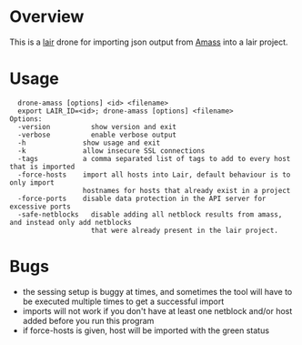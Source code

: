 # Overview
This is a [lair](https://github.com/lair-framework) drone for importing json output from [Amass](https://github.com/OWASP/Amass) into a lair project.

# Usage
```
  drone-amass [options] <id> <filename>
  export LAIR_ID=<id>; drone-amass [options] <filename>
Options:
  -version			show version and exit
  -verbose			enable verbose output
  -h              show usage and exit
  -k              allow insecure SSL connections
  -tags           a comma separated list of tags to add to every host that is imported
  -force-hosts    import all hosts into Lair, default behaviour is to only import
                  hostnames for hosts that already exist in a project
  -force-ports    disable data protection in the API server for excessive ports
  -safe-netblocks	disable adding all netblock results from amass, and instead only add netblocks
					that were already present in the lair project.
```

# Bugs
- the sessing setup is buggy at times, and sometimes the tool will have to be executed multiple times to get a successful import
- imports will not work if you don't have at least one netblock and/or host added before you run this program
- if force-hosts is given, host will be imported with the green status